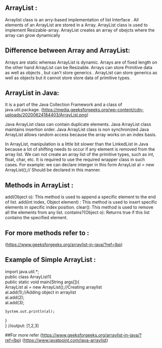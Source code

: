 ## ArrayList :

Arraylist class is an arry-based implementation of list Interface . All elements of an ArrayList are stored in a Array. 
ArrayList class is used to implement Resizable-array. 
ArrayList creates an array of obejcts where the array can grow dynamically  

## Difference between Array and ArrayList:
Arrays are static whereas ArrayList is dynamic. Arrays are of fixed length on the other hand ArrayList  can be Resizable.
Arrays can store Primitive data as well as objects , but can't store generics . ArrayList  can store generics as well as objects but it cannot store store data of primitive types. 

## ArrayList in Java:
It is a part of the Java Collection Framework and a class of java.util.package.
(https://media.geeksforgeeks.org/wp-content/cdn-uploads/20200624184403/ArrayList.png)

Java ArrayList class can contain duplicate elements.
Java ArrayList class maintains insertion order.
Java ArrayList class is non synchronized
Java ArrayList allows random access because the array works on an index basis.

In ArrayList, manipulation is a little bit slower than the LinkedList in Java because a lot of shifting needs to occur if any element is removed from the array list.
We can not create an array list of the primitive types, such as int, float, char, etc. It is required to use the required wrapper class in such cases. 
For example:
we can declare interger in this form 
ArrayList<Integer> al = new ArrayList<Integer>();// Should be declared in this manner.

## Methods in ArrayList :
add(Object o): This method is used to append a specific element to the end of list.
add(int index, Object element) :  This method is used to insert specific elements in specific index position.
clear(): This method is used to remove all the elements from any list.
contains?(Object o): Returns true if this list contains the specified element.

## For more methods refer to :
(https://www.geeksforgeeks.org/arraylist-in-java/?ref=lbp)

## Example of Simple ArrayList :

import java.util.*;  
public class ArrayList1{  
 public static void main(String args[]){  
  ArrayList<Integer> al = new ArrayList<Integer>();//Creating arraylist  
  al.add(1);//Adding object in arraylist    
  al.add(2);    
  al.add(3);    
  
  
    System.out.println(al);    
  
 }  
} 
//output:
[1,2,3]	

##For more refer
(https://www.geeksforgeeks.org/arraylist-in-java/?ref=lbp)
(https://www.javatpoint.com/java-arraylist)




 
